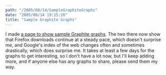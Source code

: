 ```yaml
---
path: "/2005/08/14/SampleGraphiteGraphs" 
date: "2005/08/14 19:15:20" 
title: "Sample Graphite Graphs" 
---
```

<p>I made <a href="http://www.randomchaos.com/software/dashboard/graphite/graphs/">a page to show sample Graphite graphs</a>. The two there now show that Firefox downloads continue at a steady pace, which doesn't surprise me, and Google's index of the web changes often and sometimes drastically, which does surprise me. It takes at least a few days for the graphs to get interesting, so I don't have a lot now, but I'll keep adding more, and if anyone else has any graphs to share, please send them my way.</p>